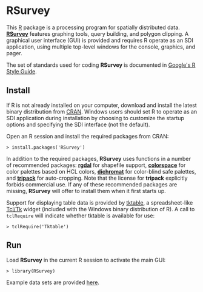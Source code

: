RSurvey
=======

This [R](http://www.r-project.org/ "R") package is a processing program for
spatially distributed data.
[**RSurvey**](http://cran.r-project.org/web/packages/RSurvey/index.html "RSurvey")
features graphing tools, query building, and
polygon clipping. A graphical user interface (GUI) is provided and
requires R operate as an SDI application, using multiple
top-level windows for the console, graphics, and pager.

The set of standards used for coding **RSurvey** is documented in
[Google's R Style Guide](http://google-styleguide.googlecode.com/svn/trunk/google-r-style.html "Google's R Style Guide").

Install
-------

If R is not already installed on your
computer, download and install the latest binary distribution from
[CRAN](http://cran.r-project.org/ "The Comprehensive R Archive Network").
Windows users should set R to operate as an SDI application during installation
by choosing to customize the startup options and specifying the SDI interface
(not the default).

Open an R session and install the required packages from CRAN:

    > install.packages('RSurvey')

In addition to the required packages, **RSurvey** uses functions in a number of
recommended packages:
[**rgdal**](http://cran.r-project.org/web/packages/rgdal/index.html "rgdal")
for shapefile support,
[**colorspace**](http://cran.r-project.org/web/packages/colorspace/index.html "colorspace")
for color palettes based on HCL colors,
[**dichromat**](http://cran.r-project.org/web/packages/dichromat/index.html "dichromat")
for color-blind safe palettes, and
[**tripack**](http://cran.r-project.org/web/packages/tripack/index.html "tripack")
for auto-cropping. Note that the license for **tripack** explicitly forbids
commercial use. If any of these recommended packages are missing, **RSurvey**
will offer to install them when it first starts up.

Support for displaying table data is provided by
[tktable](http://tktable.sourceforge.net/ "tktable"),
a spreadsheet-like [Tcl/Tk](http://www.tcl.tk/ "Tcl/Tk") widget
(included with the Windows binary distribution of R).
A call to `tclRequire` will indicate whether tktable is available for use:

    > tclRequire('Tktable')

Run
---

Load **RSurvey** in the current R session to activate the main GUI:

    > library(RSurvey)

Example data sets are provided
[here](https://github.com/jfisher-usgs/RSurvey/tree/master/inst/extdata).
